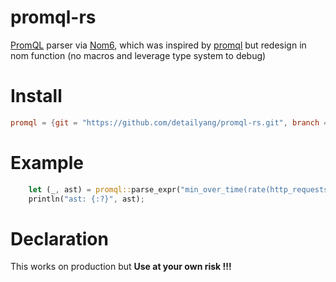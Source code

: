 # promql-rs
[PromQL](https://prometheus.io/docs/prometheus/latest/querying/basics/) parser via [Nom6](https://github.com/Geal/nom), which was inspired by [promql](https://crates.io/crates/promql) but redesign in nom function (no macros and leverage type system to debug)

# Install
```toml
promql = {git = "https://github.com/detailyang/promql-rs.git", branch = "main"}
```

# Example
```rust
    let (_, ast) = promql::parse_expr("min_over_time(rate(http_requests_total[5m])[30m:1m])").unwarp();
    println("ast: {:?}", ast);
```

# Declaration
This works on production but **Use at your own risk !!!**
